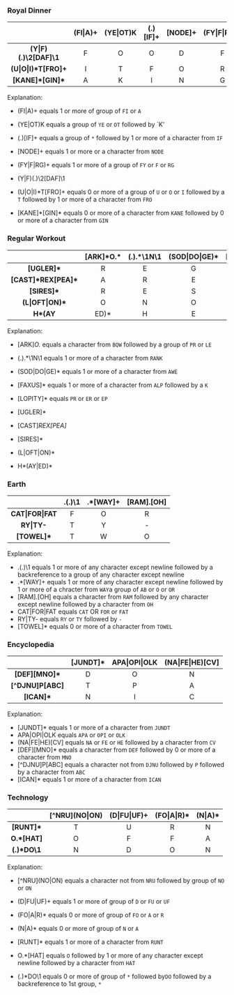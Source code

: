 ### Royal Dinner

|                       | (FI\|A)+ | (YE\|OT)K | (.)[IF]+ | [NODE]+ | (FY\|F\|RG)+ |
|:---------------------:|:--------:|:---------:|:--------:|:-------:|:------------:|
| <b>(Y\|F)(.)\2[DAF]\1 | F        | O         | O        | D       | F            |
| <b>(U\|O\|I)\*T[FRO]+ | I        | T         | F        | O       | R            |
| <b>[KANE]\*[GIN]\*    | A        | K         | I        | N       | G            |

Explanation:
* (FI|A)+ equals 1 or more of group of `FI` or `A`
* (YE|OT)K equals a group of `YE` or `OT` followed by `K'
* (.)[IF]+ equals a group of `*` followed by 1 or more of a character from `IF`
* [NODE]+ equals 1 or more or a character from `NODE`
* (FY|F|RG)+ equals 1 or more of a group of `FY` or `F` or `RG`

* (Y|F)(.)\2[DAF]\1
* (U|O|I)*T[FRO]+ equals 0 or more of a group of `U` or `O` or `I` followed by a `T` followed by 1 or more of a character from `FRO`
* [KANE]\*[GIN]\* equals 0 or more of a character from `KANE` followed by 0 or more of a character from `GIN`

### Regular Workout

|                         | [ARK]\*O.\* | (.).\*\1N\1 | (SOD\|DO\|GE)\* | [FAXUS]\* | [LOPITY]\* |
|:-----------------------:|:-----------:|:-----------:|:---------------:|:---------:|:----------:|
| <b>[UGLER]\*            | R           | E           | G               | U         | L          |
| <b>[CAST]\*REX[PEA]\*   | A           | R           | E               | X         | P          |
| <b>[SIRES]\*            | R           | E           | S               | S         | I          |
| <b>(L\|OFT\|ON)\*       | O           | N           | O               | F         | T          |
| <b>H\*(AY|ED)\*         | H           | E           | D               | A         | Y          |

Explanation:
* [ARK]*O.* equals a character from `BQW` followed by a group of `PR` or `LE`
* (.).*\1N\1 equals 1 or more of a character from `RANK`
* (SOD|DO|GE)* equals 1 or more of a character from `AWE`
* [FAXUS]* equals 1 or more of a character from `ALP` followed by a `K`
* [LOPITY]* equals `PR` or `ER` or `EP`

* [UGLER]*
* [CAST]*REX[PEA]*
* [SIRES]*
* (L|OFT|ON)*
* H*(AY|ED)*

### Earth

|                | .(.)\1 | .*[WAY]+ | [RAM].[OH] |
|:--------------:|:------:|:--------:|:----------:|
| <b>CAT\|FOR\|FAT | F      | O        | R
| <b>RY\|TY\-     | T      | Y        | -
| <b>[TOWEL]*    | T      | W        | O

Explanation:
* .(.)\1 equals 1 or more of any character except newline followed by a backreference to a group of any character except newline
* .*[WAY]+ equals 1 or more of any character except newline followed by 1 or more of a chracter from `WAY`a group of `AB` or `O` or `OR`
* [RAM].[OH] equals a character from `RAM` followed by any character except newline followed by a character from `OH`
* CAT|FOR|FAT equals `CAT` OR `FOR` or `FAT`
* RY|TY\- equals `RY` or `TY` followed by `-`
* [TOWEL]* equals 0 or more of a character from `TOWEL`

### Encyclopedia

|                  | [JUNDT]* | APA\|OPI\|OLK | (NA\|FE\|HE)[CV] |
|:----------------:|:--------:|:-------------:|:----------------:|
| <b>[DEF][MNO]*   | D        | O             | N
| <b>[^DJNU]P[ABC] | T        | P             | A
| <b>[ICAN]*       | N        | I             | C

Explanation:
* [JUNDT]* equals 1 or more of a character from `JUNDT`
* APA|OPI|OLK equals `APA` or `OPI` or `OLK`
* (NA|FE|HE)[CV] equals `NA` or `FE` or `HE` followed by a character from `CV`
* [DEF][MNO]* equals a character from `DEF` followed by 0 or more of a character from `MNO`
* [^DJNU]P[ABC] equals a character not from `DJNU` followed by `P` followed by a character from `ABC`
* [ICAN]* equals 1 or more of a character from `ICAN`

### Technology

|             | \[^NRU\](NO\|ON) | (D\|FU\|UF)+ | (FO\|A\|R)* | (N\|A)* |
|:-----------:|:--------------:|:------------:|:-----------:|:-------:|
| <b>[RUNT]*  | T              | U            | R           | N       |
| <b>O.*[HAT] | O              | F            | F           | A       |
| <b>(.)*DO\1 | N              | D            | O           | N       |

Explanation:
* \[^NRU]\(NO|ON) equals a character not from `NRU` followed by group of `NO` or `ON`
* (D|FU|UF)+ equals 1 or more of group of `D` or `FU` or `UF`
* (FO|A|R)* equals 0 or more of group of `FO` or `A` or `R`
* (N|A)* equals 0 or more of group of `N` or `A`

* [RUNT]* equals 1 or more of a character from `RUNT`
* O.*[HAT] equals `O` followed by 1 or more of any character except newline followed by a character from `HAT`
* (.)*DO\1 equals 0 or more of group of `*` followed by`DO` followed by a backreference to 1st group, `*`